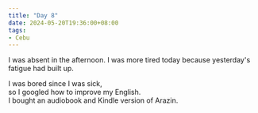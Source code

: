 ```yaml
---
title: "Day 8"
date: 2024-05-20T19:36:00+08:00
tags:
- Cebu
---
```


I was absent in the afternoon.
I was more tired today because yesterday's fatigue had built up.  

I was bored since I was sick,  
so I googled how to improve my English.  
I bought an audiobook and Kindle version of Arazin.